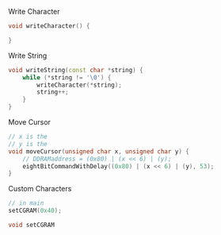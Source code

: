 Write Character
```cpp
void writeCharacter() {

}
```

Write String
```cpp
void writeString(const char *string) {
    while (*string != '\0') {
        writeCharacter(*string);
        string++;
    }
}
```

Move Cursor
```cpp
// x is the
// y is the 
void moveCursor(unsigned char x, unsigned char y) {
    // DDRAMaddress = (0x80) | (x << 6) | (y);
    eightBitCommandWithDelay((0x80) | (x << 6) | (y), 53);
}
```

Custom Characters
```cpp
// in main
setCGRAM(0x40);

void setCGRAM
```